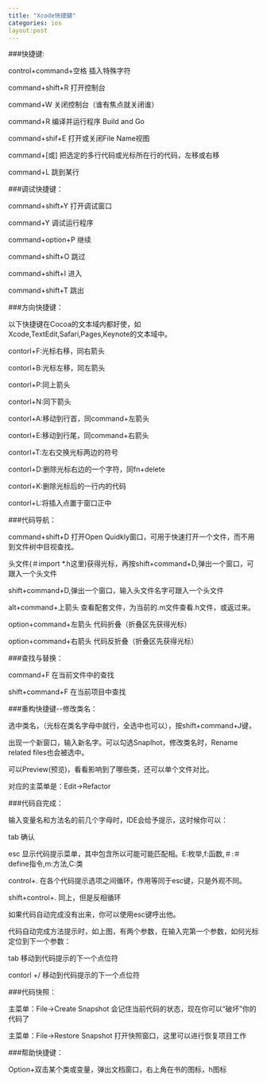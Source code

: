 ```yaml
---
title: "Xcode快捷鍵"
categories: ios
layout:post
---
```

 ###快捷键:

control+command+空格  插入特殊字符

command+shift+R     打开控制台

command+W             关闭控制台（谁有焦点就关闭谁）

command+R              编译并运行程序 Build and Go

command+shif+E      打开或关闭File Name视图

command+[或]          把选定的多行代码或光标所在行的代码，左移或右移

command+L              跳到某行

 

###调试快捷键：

command+shift+Y     打开调试窗口

command+Y                   调试运行程序

command+option+P      继续

command+shift+O        跳过

command+shift+I         进入

command+shift+T        跳出

 
###方向快捷键：

以下快捷键在Cocoa的文本域内都好使，如Xcode,TextEdit,Safari,Pages,Keynote的文本域中。

contorl+F:光标右移，同右箭头

contorl+B:光标左移，同左箭头

contorl+P:同上箭头

contorl+N:同下箭头

contorl+A:移动到行首，同command+左箭头

contorl+E:移动到行尾，同command+右箭头

contorl+T:左右交换光标两边的符号

contorl+D:删除光标右边的一个字符，同fn+delete

contorl+K:删除光标后的一行内的代码

contorl+L:将插入点置于窗口正中

 

###代码导航：

command+shift+D  打开Open Quidkly窗口，可用于快速打开一个文件，而不用到文件树中目视查找。

头文件(＃import *.h这里)获得光标，再按shift+command+D,弹出一个窗口，可跟入一个头文件

shift+command+D,弹出一个窗口，输入头文件名字可跟入一个头文件

alt+command+上箭头  查看配套文件，为当前的.m文件查看.h文件，或返过来。

option+command+左箭头  代码折叠（折叠区先获得光标）

option+command+右箭头  代码反折叠（折叠区先获得光标）


###查找与替换：

command+F              在当前文件中的查找

shift+command+F     在当前项目中查找

###重构快捷键--修改类名：

选中类名，（光标在类名字母中就行，全选中也可以），按shift+command+J键，

出现一个新窗口，输入新名字。可以勾选Snaplhot，修改类名时，Rename related files也会被选中。

可以Preview(预览)，看看影响到了哪些类，还可以单个文件对比。

对应的主菜单是：Edit->Refactor


###代码自完成：

输入变量名和方法名的前几个字母时，IDE会给予提示，这时候你可以：

tab 确认

esc 显示代码提示菜单，其中包含所以可能可能匹配相。E:枚举,f:函数,＃:＃define指令,m:方法,C:类

control+.    在各个代码提示选项之间循环，作用等同于esc键，只是外观不同。

shift+control+. 同上，但是反相循环


如果代码自动完成没有出来，你可以使用esc键呼出他。


代码自动完成方法提示时，如上图，有两个参数，在输入完第一个参数，如何光标定位到下一个参数：

tab               移动到代码提示的下一个点位符

contorl +/     移动到代码提示的下一个点位符


###代码快照：

主菜单：File->Create Snapshot 会记住当前代码的状态，现在你可以“破坏”你的代码了

主菜单：File->Restore Snapshot 打开快照窗口，这里可以进行恢复项目工作

 

###帮助快捷键：

Option+双击某个类或变量，弹出文档窗口，右上角在书的图标，h图标
